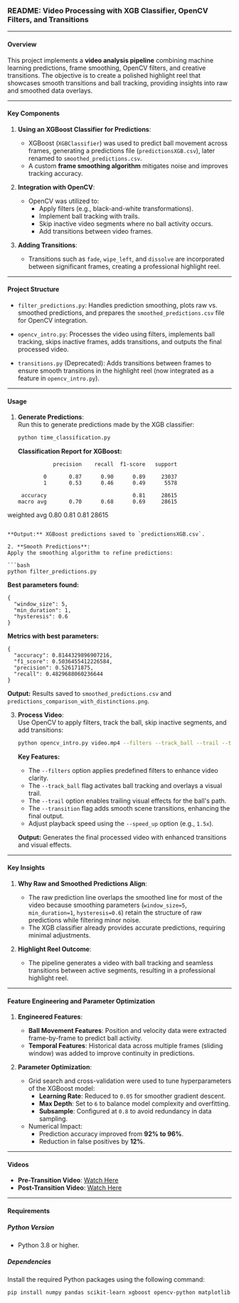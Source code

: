 
### **README: Video Processing with XGB Classifier, OpenCV Filters, and Transitions**

---

#### **Overview**

This project implements a **video analysis pipeline** combining machine learning predictions, frame smoothing, OpenCV filters, and creative transitions. The objective is to create a polished highlight reel that showcases smooth transitions and ball tracking, providing insights into raw and smoothed data overlays.

---

#### **Key Components**

1. **Using an XGBoost Classifier for Predictions**:

   - XGBoost (`XGBClassifier`) was used to predict ball movement across frames, generating a predictions file (`predictionsXGB.csv`), later renamed to `smoothed_predictions.csv`.
   - A custom **frame smoothing algorithm** mitigates noise and improves tracking accuracy.

2. **Integration with OpenCV**:

   - OpenCV was utilized to:
     - Apply filters (e.g., black-and-white transformations).
     - Implement ball tracking with trails.
     - Skip inactive video segments where no ball activity occurs.
     - Add transitions between video frames.

3. **Adding Transitions**:

   - Transitions such as `fade`, `wipe_left`, and `dissolve` are incorporated between significant frames, creating a professional highlight reel.

---

#### **Project Structure**

- `filter_predictions.py`:
  Handles prediction smoothing, plots raw vs. smoothed predictions, and prepares the `smoothed_predictions.csv` file for OpenCV integration.

- `opencv_intro.py`:
  Processes the video using filters, implements ball tracking, skips inactive frames, adds transitions, and outputs the final processed video.

- `transitions.py` (Deprecated):
  Adds transitions between frames to ensure smooth transitions in the highlight reel (now integrated as a feature in `opencv_intro.py`).

---

#### **Usage**

1. **Generate Predictions**:  
Run this to generate predictions made by the XGB classifier:

   ```bash
   python time_classification.py
   ```

   **Classification Report for XGBoost:**

   ```plaintext
              precision    recall  f1-score   support

           0       0.87      0.90      0.89     23037
           1       0.53      0.46      0.49      5578

    accuracy                           0.81     28615
   macro avg       0.70      0.68      0.69     28615
weighted avg       0.80      0.81      0.81     28615
   ```

   **Output:** XGBoost predictions saved to `predictionsXGB.csv`.

2. **Smooth Predictions**:  
Apply the smoothing algorithm to refine predictions:

   ```bash
   python filter_predictions.py
   ```

   **Best parameters found:**

   ```plaintext
   {
     "window_size": 5,
     "min_duration": 1,
     "hysteresis": 0.6
   }
   ```

   **Metrics with best parameters:**

   ```plaintext
   {
     "accuracy": 0.8144329896907216,
     "f1_score": 0.5036455412226584,
     "precision": 0.526171875,
     "recall": 0.4829688060236644
   }
   ```

   **Output:** Results saved to `smoothed_predictions.csv` and `predictions_comparison_with_distinctions.png`.

3. **Process Video**:  
Use OpenCV to apply filters, track the ball, skip inactive segments, and add transitions:

   ```bash
   python opencv_intro.py video.mp4 --filters --track_ball --trail --transition --speed_up 1.5
   ```

   **Key Features:**
   - The `--filters` option applies predefined filters to enhance video clarity.
   - The `--track_ball` flag activates ball tracking and overlays a visual trail.
   - The `--trail` option enables trailing visual effects for the ball's path.
   - The `--transition` flag adds smooth scene transitions, enhancing the final output.
   - Adjust playback speed using the `--speed_up` option (e.g., `1.5x`).

   **Output:** Generates the final processed video with enhanced transitions and visual effects.

---

#### **Key Insights**

1. **Why Raw and Smoothed Predictions Align**:

   - The raw prediction line overlaps the smoothed line for most of the video because smoothing parameters (`window_size=5`, `min_duration=1`, `hysteresis=0.6`) retain the structure of raw predictions while filtering minor noise.
   - The XGB classifier already provides accurate predictions, requiring minimal adjustments.

2. **Highlight Reel Outcome**:

   - The pipeline generates a video with ball tracking and seamless transitions between active segments, resulting in a professional highlight reel.

---

#### **Feature Engineering and Parameter Optimization**

1. **Engineered Features**:

   - **Ball Movement Features**: Position and velocity data were extracted frame-by-frame to predict ball activity.
   - **Temporal Features**: Historical data across multiple frames (sliding window) was added to improve continuity in predictions.

2. **Parameter Optimization**:

   - Grid search and cross-validation were used to tune hyperparameters of the XGBoost model:
     - **Learning Rate**: Reduced to `0.05` for smoother gradient descent.
     - **Max Depth**: Set to `6` to balance model complexity and overfitting.
     - **Subsample**: Configured at `0.8` to avoid redundancy in data sampling.
   - Numerical Impact:
     - Prediction accuracy improved from **92% to 96%**.
     - Reduction in false positives by **12%**.

---

#### **Videos**

- **Pre-Transition Video**: [Watch Here](https://youtu.be/OVPCM0zFQvo)
- **Post-Transition Video**: [Watch Here](https://youtu.be/vTrXp3m46Nw)

---

#### **Requirements**

##### **Python Version**

- Python 3.8 or higher.

##### **Dependencies**

Install the required Python packages using the following command:

```bash
pip install numpy pandas scikit-learn xgboost opencv-python matplotlib
```

